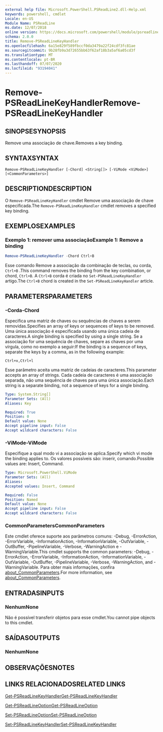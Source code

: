 ```yaml
---
external help file: Microsoft.PowerShell.PSReadLine2.dll-Help.xml
keywords: powershell, cmdlet
Locale: en-US
Module Name: PSReadLine
ms.date: 12/07/2018
online version: https://docs.microsoft.com/powershell/module/psreadline/remove-psreadlinekeyhandler?view=powershell-6&WT.mc_id=ps-gethelp
schema: 2.0.0
title: Remove-PSReadLineKeyHandler
ms.openlocfilehash: 6a15e829f589fbccf0da3479a22f24cdf3fc81ae
ms.sourcegitcommit: 9b28fb9a3d72655bb63f62af18b3a5af6a05cd3f
ms.translationtype: MT
ms.contentlocale: pt-BR
ms.lasthandoff: 07/07/2020
ms.locfileid: "93194041"
---
```

# <span data-ttu-id="029a4-103">Remove-PSReadLineKeyHandler</span><span class="sxs-lookup"><span data-stu-id="029a4-103">Remove-PSReadLineKeyHandler</span></span>

## <span data-ttu-id="029a4-104">SINOPSE</span><span class="sxs-lookup"><span data-stu-id="029a4-104">SYNOPSIS</span></span>
<span data-ttu-id="029a4-105">Remove uma associação de chave.</span><span class="sxs-lookup"><span data-stu-id="029a4-105">Removes a key binding.</span></span>

## <span data-ttu-id="029a4-106">SYNTAX</span><span class="sxs-lookup"><span data-stu-id="029a4-106">SYNTAX</span></span>

```
Remove-PSReadLineKeyHandler [-Chord] <String[]> [-ViMode <ViMode>] [<CommonParameters>]
```

## <span data-ttu-id="029a4-107">DESCRIPTION</span><span class="sxs-lookup"><span data-stu-id="029a4-107">DESCRIPTION</span></span>

<span data-ttu-id="029a4-108">O `Remove-PSReadLineKeyHandler` cmdlet Remove uma associação de chave especificada.</span><span class="sxs-lookup"><span data-stu-id="029a4-108">The `Remove-PSReadLineKeyHandler` cmdlet removes a specified key binding.</span></span>

## <span data-ttu-id="029a4-109">EXEMPLOS</span><span class="sxs-lookup"><span data-stu-id="029a4-109">EXAMPLES</span></span>

### <span data-ttu-id="029a4-110">Exemplo 1: remover uma associação</span><span class="sxs-lookup"><span data-stu-id="029a4-110">Example 1: Remove a binding</span></span>

```powershell
Remove-PSReadLineKeyHandler -Chord Ctrl+B
```

<span data-ttu-id="029a4-111">Esse comando Remove a associação da combinação de teclas, ou corda, `Ctrl+B` .</span><span class="sxs-lookup"><span data-stu-id="029a4-111">This command removes the binding from the key combination, or chord, `Ctrl+B`.</span></span> <span data-ttu-id="029a4-112">A `Ctrl+B` corda é criada no `Set-PSReadLineKeyHandler` artigo.</span><span class="sxs-lookup"><span data-stu-id="029a4-112">The `Ctrl+B` chord is created in the `Set-PSReadLineKeyHandler` article.</span></span>

## <span data-ttu-id="029a4-113">PARAMETERS</span><span class="sxs-lookup"><span data-stu-id="029a4-113">PARAMETERS</span></span>

### <span data-ttu-id="029a4-114">-Corda</span><span class="sxs-lookup"><span data-stu-id="029a4-114">-Chord</span></span>

<span data-ttu-id="029a4-115">Especifica uma matriz de chaves ou sequências de chaves a serem removidas.</span><span class="sxs-lookup"><span data-stu-id="029a4-115">Specifies an array of keys or sequences of keys to be removed.</span></span> <span data-ttu-id="029a4-116">Uma única associação é especificada usando uma única cadeia de caracteres.</span><span class="sxs-lookup"><span data-stu-id="029a4-116">A single binding is specified by using a single string.</span></span> <span data-ttu-id="029a4-117">Se a associação for uma sequência de chaves, separe as chaves por uma vírgula, como no exemplo a seguir:</span><span class="sxs-lookup"><span data-stu-id="029a4-117">If the binding is a sequence of keys, separate the keys by a comma, as in the following example:</span></span>

`Ctrl+x,Ctrl+l`

<span data-ttu-id="029a4-118">Esse parâmetro aceita uma matriz de cadeias de caracteres.</span><span class="sxs-lookup"><span data-stu-id="029a4-118">This parameter accepts an array of strings.</span></span> <span data-ttu-id="029a4-119">Cada cadeia de caracteres é uma associação separada, não uma sequência de chaves para uma única associação.</span><span class="sxs-lookup"><span data-stu-id="029a4-119">Each string is a separate binding, not a sequence of keys for a single binding.</span></span>

```yaml
Type: System.String[]
Parameter Sets: (All)
Aliases: Key

Required: True
Position: 0
Default value: None
Accept pipeline input: False
Accept wildcard characters: False
```

### <span data-ttu-id="029a4-120">-ViMode</span><span class="sxs-lookup"><span data-stu-id="029a4-120">-ViMode</span></span>

<span data-ttu-id="029a4-121">Especifique a qual modo vi a associação se aplica.</span><span class="sxs-lookup"><span data-stu-id="029a4-121">Specify which vi mode the binding applies to.</span></span> <span data-ttu-id="029a4-122">Os valores possíveis são: inserir, comando.</span><span class="sxs-lookup"><span data-stu-id="029a4-122">Possible values are: Insert, Command.</span></span>

```yaml
Type: Microsoft.PowerShell.ViMode
Parameter Sets: (All)
Aliases:
Accepted values: Insert, Command

Required: False
Position: Named
Default value: None
Accept pipeline input: False
Accept wildcard characters: False
```

### <span data-ttu-id="029a4-123">CommonParameters</span><span class="sxs-lookup"><span data-stu-id="029a4-123">CommonParameters</span></span>

<span data-ttu-id="029a4-124">Este cmdlet oferece suporte aos parâmetros comuns: -Debug, -ErrorAction, -ErrorVariable, -InformationAction, -InformationVariable, -OutVariable, -OutBuffer, -PipelineVariable, -Verbose, -WarningAction e -WarningVariable.</span><span class="sxs-lookup"><span data-stu-id="029a4-124">This cmdlet supports the common parameters: -Debug, -ErrorAction, -ErrorVariable, -InformationAction, -InformationVariable, -OutVariable, -OutBuffer, -PipelineVariable, -Verbose, -WarningAction, and -WarningVariable.</span></span> <span data-ttu-id="029a4-125">Para obter mais informações, confira [about_CommonParameters](http://go.microsoft.com/fwlink/?LinkID=113216).</span><span class="sxs-lookup"><span data-stu-id="029a4-125">For more information, see [about_CommonParameters](http://go.microsoft.com/fwlink/?LinkID=113216).</span></span>

## <span data-ttu-id="029a4-126">ENTRADAS</span><span class="sxs-lookup"><span data-stu-id="029a4-126">INPUTS</span></span>

### <span data-ttu-id="029a4-127">Nenhum</span><span class="sxs-lookup"><span data-stu-id="029a4-127">None</span></span>

<span data-ttu-id="029a4-128">Não é possível transferir objetos para esse cmdlet.</span><span class="sxs-lookup"><span data-stu-id="029a4-128">You cannot pipe objects to this cmdlet.</span></span>

## <span data-ttu-id="029a4-129">SAÍDAS</span><span class="sxs-lookup"><span data-stu-id="029a4-129">OUTPUTS</span></span>

### <span data-ttu-id="029a4-130">Nenhum</span><span class="sxs-lookup"><span data-stu-id="029a4-130">None</span></span>

## <span data-ttu-id="029a4-131">OBSERVAÇÕES</span><span class="sxs-lookup"><span data-stu-id="029a4-131">NOTES</span></span>

## <span data-ttu-id="029a4-132">LINKS RELACIONADOS</span><span class="sxs-lookup"><span data-stu-id="029a4-132">RELATED LINKS</span></span>

[<span data-ttu-id="029a4-133">Get-PSReadLineKeyHandler</span><span class="sxs-lookup"><span data-stu-id="029a4-133">Get-PSReadLineKeyHandler</span></span>](Get-PSReadLineKeyHandler.md)

[<span data-ttu-id="029a4-134">Get-PSReadLineOption</span><span class="sxs-lookup"><span data-stu-id="029a4-134">Get-PSReadLineOption</span></span>](Get-PSReadLineOption.md)

[<span data-ttu-id="029a4-135">Set-PSReadLineOption</span><span class="sxs-lookup"><span data-stu-id="029a4-135">Set-PSReadLineOption</span></span>](Set-PSReadLineOption.md)

[<span data-ttu-id="029a4-136">Set-PSReadLineKeyHandler</span><span class="sxs-lookup"><span data-stu-id="029a4-136">Set-PSReadLineKeyHandler</span></span>](Set-PSReadLineKeyHandler.md)
